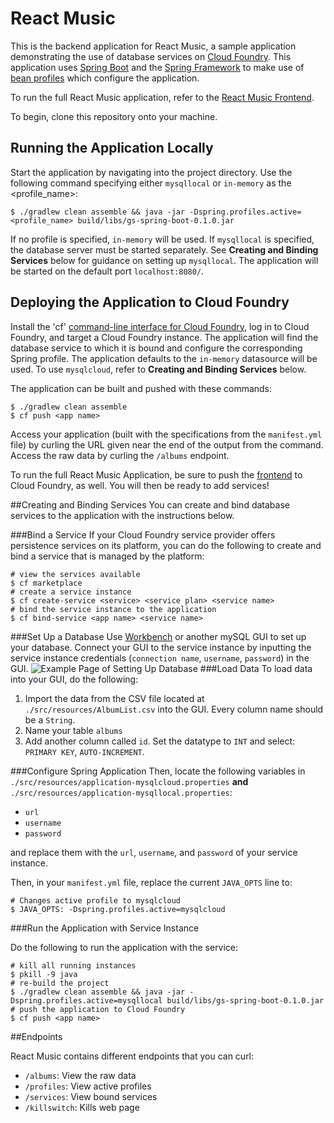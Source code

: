 React Music
===========

This is the backend application for React Music, a sample application demonstrating the use of database services on 
[Cloud Foundry](http://cloudfoundry.org). This application uses [Spring Boot](http://projects.spring.io/spring-boot/) 
and the [Spring Framework](http://spring.io) to make use of [bean profiles](http://docs.spring.io/spring-boot/docs/current/reference/html/boot-features-profiles.html)
which configure the application.

To run the full React Music application, refer to the [React Music Frontend](https://github.com/shainachen/react-music-js).

To begin, clone this repository onto your machine. 

## Running the Application Locally

Start the application by navigating into the project directory. Use the following command specifying either `mysqllocal` or
`in-memory` as the <profile_name>:

~~~
$ ./gradlew clean assemble && java -jar -Dspring.profiles.active=<profile_name> build/libs/gs-spring-boot-0.1.0.jar
~~~

If no profile is specified, `in-memory` will be used. If `mysqllocal` is specified, the database server must be started separately. See **Creating and Binding Services** below for guidance on
setting up `mysqllocal`.
The application will be started on the default port `localhost:8080/`.

## Deploying the Application to Cloud Foundry

Install the 'cf' [command-line interface for Cloud Foundry](http://docs.cloudfoundry.org/cf-cli/), log in to Cloud Foundry, and target a Cloud Foundry instance. The application will find the database service to which it is bound and configure the
corresponding Spring profile. The application defaults to the `in-memory` datasource will be used. To use `mysqlcloud`, refer to **Creating and Binding Services**
below. 

The application can be built and pushed with these commands:

~~~
$ ./gradlew clean assemble
$ cf push <app name>
~~~

Access your application (built with the specifications from the `manifest.yml` file) by curling the URL given near the end
of the output from the command. Access the raw data by curling the `/albums` endpoint.

To run the full React Music Application, be sure to push the [frontend](https://github.com/shainachen/react-music-js) to
Cloud Foundry, as well. You will then be ready to add services!

##Creating and Binding Services
You can create and bind database services to the application with the instructions below.

###Bind a Service
If your Cloud Foundry service provider offers persistence services on its platform, you can do the following
to create and bind a service that is managed by the platform:
~~~
# view the services available
$ cf marketplace
# create a service instance
$ cf create-service <service> <service plan> <service name>
# bind the service instance to the application
$ cf bind-service <app name> <service name>
~~~

###Set Up a Database
Use [Workbench](https://www.mysql.com/products/workbench/) or another mySQL GUI to set up your database. Connect your GUI to
the service instance by inputting the service instance credentials (`connection name`, `username`, `password`) in the GUI. 
![Example Page of Setting Up Database](https://drive.google.com/file/d/0B6i5vY2h32wvWDdfVUI5R3BZUzQ/view?usp=sharing)
###Load Data
To load data into your GUI, do the following:
1. Import the data from the CSV file located at `./src/resources/AlbumList.csv` into the GUI. Every column name should be a `String`.
2. Name your table `albums`
3. Add another column called `id`. Set the datatype to `INT` and select: `PRIMARY KEY`, `AUTO-INCREMENT`.

###Configure Spring Application
Then, locate the following variables in `./src/resources/application-mysqlcloud.properties` **and** `./src/resources/application-mysqllocal.properties`:
* `url`
* `username`
* `password`

and replace them with the `url`, `username`, and `password` of your service instance. 

Then, in your `manifest.yml` file, replace the current `JAVA_OPTS` line to: 
~~~
# Changes active profile to mysqlcloud
$ JAVA_OPTS: -Dspring.profiles.active=mysqlcloud
~~~

###Run the Application with Service Instance

Do the following to run the application with the service:
~~~
# kill all running instances
$ pkill -9 java
# re-build the project
$ ./gradlew clean assemble && java -jar -Dspring.profiles.active=mysqllocal build/libs/gs-spring-boot-0.1.0.jar
# push the application to Cloud Foundry
$ cf push <app name>
~~~

##Endpoints

React Music contains different endpoints that you can curl:

* `/albums`: View the raw data
* `/profiles`: View active profiles
* `/services`: View bound services
* `/killswitch`: Kills web page